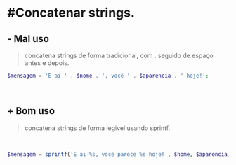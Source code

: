 # #Concatenar strings.

## - Mal uso
> concatena strings de forma tradicional, com . seguido de espaço antes e depois.
  
```php
$mensagem = 'E ai ' . $nome . ', você ' . $aparencia . ' hoje!'; 
```
<br>

## + Bom uso
> concatena strings de forma legivel usando sprintf.

<br>

```php
$mensagem = sprintf('E ai %s, você parece %s hoje!', $nome, $aparencia);
```
